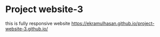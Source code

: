 # Project website-3
this is fully responsive website
https://ekramulhasan.github.io/project-website-3.github.io/

